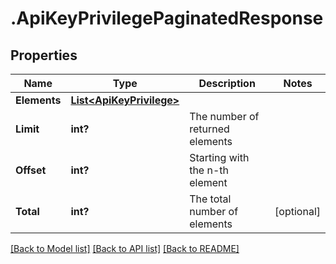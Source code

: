 # .ApiKeyPrivilegePaginatedResponse
## Properties

Name | Type | Description | Notes
------------ | ------------- | ------------- | -------------
**Elements** | [**List&lt;ApiKeyPrivilege&gt;**](ApiKeyPrivilege.md) |  | 
**Limit** | **int?** | The number of returned elements | 
**Offset** | **int?** | Starting with the n-th element | 
**Total** | **int?** | The total number of elements | [optional] 

[[Back to Model list]](../README.md#documentation-for-models) [[Back to API list]](../README.md#documentation-for-api-endpoints) [[Back to README]](../README.md)

